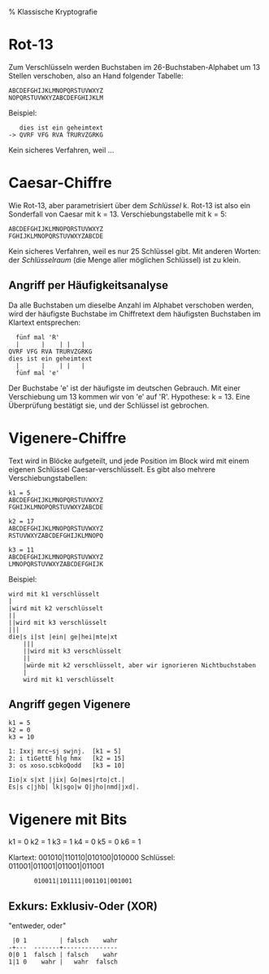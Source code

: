 % Klassische Kryptografie

Rot-13
======

Zum Verschlüsseln werden Buchstaben im 26-Buchstaben-Alphabet um 13
Stellen verschoben, also an Hand folgender Tabelle:

    ABCDEFGHIJKLMNOPQRSTUVWXYZ
    NOPQRSTUVWXYZABCDEFGHIJKLM

Beispiel:

       dies ist ein geheimtext
    -> QVRF VFG RVA TRURVZGRKG

Kein sicheres Verfahren, weil ...


Caesar-Chiffre
==============

Wie Rot-13, aber parametrisiert über dem *Schlüssel* k.  Rot-13 ist
also ein Sonderfall von Caesar mit k = 13.  Verschiebungstabelle mit k
= 5:

    ABCDEFGHIJKLMNOPQRSTUVWXYZ
    FGHIJKLMNOPQRSTUVWXYZABCDE

Kein sicheres Verfahren, weil es nur 25 Schlüssel gibt.  Mit anderen
Worten: der *Schlüsselraum* (die Menge aller möglichen Schlüssel) ist
zu klein.


Angriff per Häufigkeitsanalyse
------------------------------

Da alle Buchstaben um dieselbe Anzahl im Alphabet verschoben werden,
wird der häufigste Buchstabe im Chiffretext dem häufigsten Buchstaben
im Klartext entsprechen:

      fünf mal 'R'
      |      |    | |   |
    QVRF VFG RVA TRURVZGRKG
    dies ist ein geheimtext
      |      |    | |   |
      fünf mal 'e'

Der Buchstabe 'e' ist der häufigste im deutschen Gebrauch.  Mit einer
Verschiebung um 13 kommen wir von 'e' auf 'R'.  Hypothese: k = 13.
Eine Überprüfung bestätigt sie, und der Schlüssel ist gebrochen.


Vigenere-Chiffre
================

Text wird in Blöcke aufgeteilt, und jede Position im Block wird mit
einem eigenen Schlüssel Caesar-verschlüsselt.  Es gibt also mehrere
Verschiebungstabellen:

    k1 = 5
    ABCDEFGHIJKLMNOPQRSTUVWXYZ
    FGHIJKLMNOPQRSTUVWXYZABCDE

    k2 = 17
    ABCDEFGHIJKLMNOPQRSTUVWXYZ
    RSTUVWXYZABCDEFGHIJKLMNOPQ

    k3 = 11
    ABCDEFGHIJKLMNOPQRSTUVWXYZ
    LMNOPQRSTUVWXYZABCDEFGHIJK

Beispiel:

    wird mit k1 verschlüsselt
    |
    |wird mit k2 verschlüsselt
    ||
    ||wird mit k3 verschlüsselt
    |||
    die|s i|st |ein| ge|hei|mte|xt
        |||
        ||wird mit k3 verschlüsselt
        ||
        |würde mit k2 verschlüsselt, aber wir ignorieren Nichtbuchstaben
        |
        wird mit k1 verschlüsselt


Angriff gegen Vigenere
----------------------

    k1 = 5
    k2 = 0
    k3 = 10

    1: Ixxj mrc~sj swjnj.  [k1 = 5]
    2: i tiGettE hlg hmx   [k2 = 15]
    3: os xoso.scbkoQodd   [k3 = 10]

    Iio|x s|xt |jix| Go|mes|rto|ct.|
    Es|s c|jhb| lk|sgo|w Q|jho|nmd|jxd|.


Vigenere mit Bits
=================

k1 = 0
k2 = 1
k3 = 1
k4 = 0
k5 = 0
k6 = 1

Klartext:  001010|110110|010100|010000
Schlüssel: 011001|011001|011001|011001

           010011|101111|001101|001001


Exkurs: Exklusiv-Oder (XOR)
---------------------------

"entweder, oder"

     |0 1         | falsch    wahr
    -+---  -------+---------------
    0|0 1  falsch | falsch    wahr
    1|1 0    wahr |   wahr  falsch
